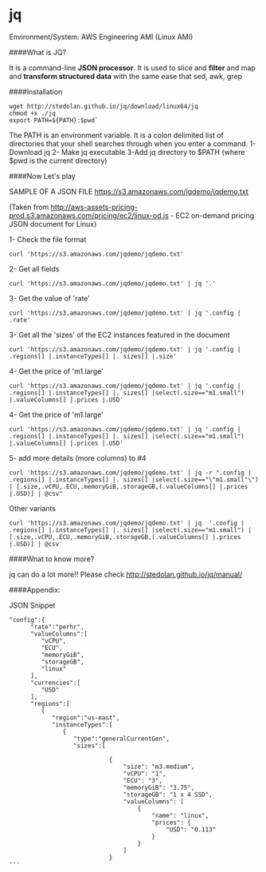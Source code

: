 jq
==

Environment/System: AWS Engineering AMI (Linux AMI)

####What is JQ?

It is a command-line **JSON processor**. It is used to slice and **filter** and
map and **transform structured data** with the same ease that sed, awk, grep


####Installation
```
wget http://stedolan.github.io/jq/download/linux64/jq
chmod +x ./jq
export PATH=${PATH}:$pwd`
```

The PATH is an environment variable. It is a colon delimited list of directories that your shell searches through when you enter a command. 
1-Download jq
2- Make jq executable
3-Add jq directory to $PATH (where $pwd is the current directory)


####Now Let's play

SAMPLE OF A JSON FILE
https://s3.amazonaws.com/jqdemo/jqdemo.txt

(Taken from http://aws-assets-pricing-prod.s3.amazonaws.com/pricing/ec2/linux-od.js - EC2 on-demand pricing JSON document for Linux)

1- Check the file format
```
curl 'https://s3.amazonaws.com/jqdemo/jqdemo.txt'
```

2- Get all fields
```
curl 'https://s3.amazonaws.com/jqdemo/jqdemo.txt' | jq '.'
```

3- Get the value of 'rate'
```
curl 'https://s3.amazonaws.com/jqdemo/jqdemo.txt' | jq '.config | .rate'
```
3- Get all the 'sizes' of the EC2 instances featured in the document
```
curl 'https://s3.amazonaws.com/jqdemo/jqdemo.txt' | jq '.config | .regions[] |.instanceTypes[] |. sizes[] |.size'
```
4- Get the price of 'm1.large'
```
curl 'https://s3.amazonaws.com/jqdemo/jqdemo.txt' | jq '.config | .regions[] |.instanceTypes[] |. sizes[] |select(.size=="m1.small") |.valueColumns[] |.prices |.USD'
```
4- Get the price of 'm1.large'
```
curl 'https://s3.amazonaws.com/jqdemo/jqdemo.txt' | jq '.config | .regions[] |.instanceTypes[] |. sizes[] |select(.size=="m1.small") |.valueColumns[] |.prices |.USD'
```
5- add more details (more columns) to #4  
```
curl 'https://s3.amazonaws.com/jqdemo/jqdemo.txt' | jq -r ".config | .regions[] |.instanceTypes[] |. sizes[] |select(.size=="\"m1.small"\") | [.size,.vCPU,.ECU,.memoryGiB,.storageGB,(.valueColumns[] |.prices |.USD)] | @csv"
```
Other variants
```
curl 'https://s3.amazonaws.com/jqdemo/jqdemo.txt' | jq  '.config | .regions[] |.instanceTypes[] |. sizes[] |select(.size=="m1.small") | [.size,.vCPU,.ECU,.memoryGiB,.storageGB,(.valueColumns[] |.prices |.USD)] | @csv'
```

####Wnat to know more?

jq can do a lot more!! Please check http://stedolan.github.io/jq/manual/



####Appendix:

JSON Snippet
```
"config":{
      "rate":"perhr",
      "valueColumns":[
         "vCPU",
         "ECU",
         "memoryGiB",
         "storageGB",
         "linux"
      ],
      "currencies":[
         "USD"
      ],
      "regions":[
         {
            "region":"us-east",
            "instanceTypes":[
               {
                  "type":"generalCurrentGen",
                  "sizes":[
                     
                            {
                                "size": "m3.medium",
                                "vCPU": "1",
                                "ECU": "3",
                                "memoryGiB": "3.75",
                                "storageGB": "1 x 4 SSD",
                                "valueColumns": [
                                    {
                                        "name": "linux",
                                        "prices": {
                                            "USD": "0.113"
                                        }
                                    }
                                ]
                            }
'''


